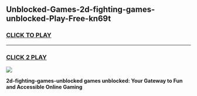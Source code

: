 
## Unblocked-Games-2d-fighting-games-unblocked-Play-Free-kn69t
<h3>
<a href="https://premium76.site?title=2d-fighting-games-unblocked&ref=24M">CLICK TO PLAY</a></h3>
<hr>

<h3>
<a href="https://premium76.site?title=2d-fighting-games-unblocked&ref=24M">CLICK 2 PLAY</a>
  
</h3>

<a href="https://premium76.site?title=2d-fighting-games-unblocked&ref=24M"><img src="https://clearcache.store/games.png"></a>


**2d-fighting-games-unblocked games unblocked: Your Gateway to Fun and Accessible Online Gaming**
